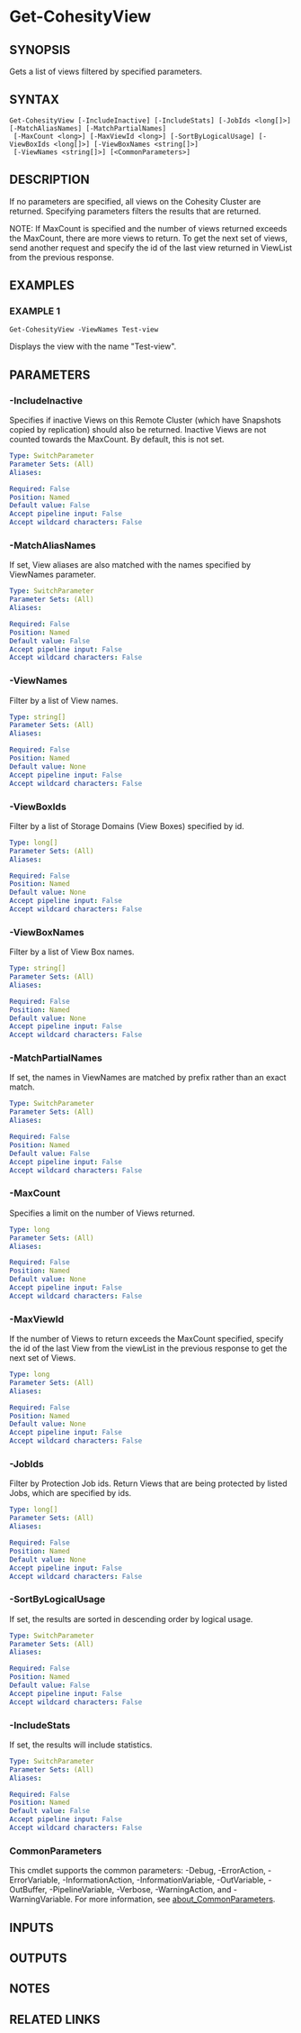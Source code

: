 
# Get-CohesityView

## SYNOPSIS
Gets a list of views filtered by specified parameters.

## SYNTAX

```
Get-CohesityView [-IncludeInactive] [-IncludeStats] [-JobIds <long[]>] [-MatchAliasNames] [-MatchPartialNames]
 [-MaxCount <long>] [-MaxViewId <long>] [-SortByLogicalUsage] [-ViewBoxIds <long[]>] [-ViewBoxNames <string[]>]
 [-ViewNames <string[]>] [<CommonParameters>]
```

## DESCRIPTION
If no parameters are specified, all views on the Cohesity Cluster are returned.
Specifying parameters filters the results that are returned.

NOTE: If MaxCount is specified and the number of views returned exceeds the MaxCount, there are more views to return.
To get the next set of views, send another request and specify the id of the last view returned in ViewList from the previous response.

## EXAMPLES

### EXAMPLE 1
```
Get-CohesityView -ViewNames Test-view
```

Displays the view with the name "Test-view".

## PARAMETERS

### -IncludeInactive
Specifies if inactive Views on this Remote Cluster (which have Snapshots copied by replication) should also be returned.
Inactive Views are not counted towards the MaxCount.
By default, this is not set.

```yaml
Type: SwitchParameter
Parameter Sets: (All)
Aliases:

Required: False
Position: Named
Default value: False
Accept pipeline input: False
Accept wildcard characters: False
```

### -MatchAliasNames
If set, View aliases are also matched with the names specified by ViewNames parameter.

```yaml
Type: SwitchParameter
Parameter Sets: (All)
Aliases:

Required: False
Position: Named
Default value: False
Accept pipeline input: False
Accept wildcard characters: False
```

### -ViewNames
Filter by a list of View names.

```yaml
Type: string[]
Parameter Sets: (All)
Aliases:

Required: False
Position: Named
Default value: None
Accept pipeline input: False
Accept wildcard characters: False
```

### -ViewBoxIds
Filter by a list of Storage Domains (View Boxes) specified by id.

```yaml
Type: long[]
Parameter Sets: (All)
Aliases:

Required: False
Position: Named
Default value: None
Accept pipeline input: False
Accept wildcard characters: False
```

### -ViewBoxNames
Filter by a list of View Box names.

```yaml
Type: string[]
Parameter Sets: (All)
Aliases:

Required: False
Position: Named
Default value: None
Accept pipeline input: False
Accept wildcard characters: False
```

### -MatchPartialNames
If set, the names in ViewNames are matched by prefix rather than an exact match.

```yaml
Type: SwitchParameter
Parameter Sets: (All)
Aliases:

Required: False
Position: Named
Default value: False
Accept pipeline input: False
Accept wildcard characters: False
```

### -MaxCount
Specifies a limit on the number of Views returned.

```yaml
Type: long
Parameter Sets: (All)
Aliases:

Required: False
Position: Named
Default value: None
Accept pipeline input: False
Accept wildcard characters: False
```

### -MaxViewId
If the number of Views to return exceeds the MaxCount specified, specify the id of the last View from the viewList in the previous response to get the next set of Views.

```yaml
Type: long
Parameter Sets: (All)
Aliases:

Required: False
Position: Named
Default value: None
Accept pipeline input: False
Accept wildcard characters: False
```

### -JobIds
Filter by Protection Job ids.
Return Views that are being protected by listed Jobs, which are specified by ids.

```yaml
Type: long[]
Parameter Sets: (All)
Aliases:

Required: False
Position: Named
Default value: None
Accept pipeline input: False
Accept wildcard characters: False
```

### -SortByLogicalUsage
If set, the results are sorted in descending order by logical usage.

```yaml
Type: SwitchParameter
Parameter Sets: (All)
Aliases:

Required: False
Position: Named
Default value: False
Accept pipeline input: False
Accept wildcard characters: False
```

### -IncludeStats
If set, the results will include statistics.

```yaml
Type: SwitchParameter
Parameter Sets: (All)
Aliases:

Required: False
Position: Named
Default value: False
Accept pipeline input: False
Accept wildcard characters: False
```

### CommonParameters
This cmdlet supports the common parameters: -Debug, -ErrorAction, -ErrorVariable, -InformationAction, -InformationVariable, -OutVariable, -OutBuffer, -PipelineVariable, -Verbose, -WarningAction, and -WarningVariable. For more information, see [about_CommonParameters](http://go.microsoft.com/fwlink/?LinkID=113216).

## INPUTS

## OUTPUTS

## NOTES

## RELATED LINKS


